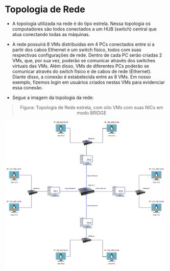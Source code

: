 # Topologia de Rede

* A topologia utilizada na rede é do tipo estrela. Nessa topologia os computadores são todos conectados a um HUB (switch) central que atua conectando todas as máquinas. 

* A rede possuirá 8 VMs distribuídas em 4 PCs conectados entre si a partir dos cabos Ethernet e um switch físico, todos com suas respectivas configurações de rede. Dentro de cada PC serão criadas 2 VMs, que, por sua vez, poderão se comunicar através dos switches virtuais das VMs. Além disso, VMs de diferentes PCs poderão se comunicar através do switch físico e de cabos de rede (Ethernet). Diante disso, a conexão é estabelecida entre as 8 VMs. Em nosso exemplo, fizemos login em usuários criados nestas VMs para evidenciar essa conexão. 

* Segue a imagem da topologia da rede:

> <p><center>Figura: Topologia de Rede estrela, com oito VMs com suas NICs em modo BRIDGE</center></p>   
<img src="Projeto/Figuras/TopologiadeRede.png" title="Figura 1: Topologia de Rede Estrela" width="1000" />
